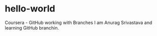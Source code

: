 # hello-world
Coursera - GitHub working with Branches
I am Anurag Srivastava and learning GitHub branchin.
